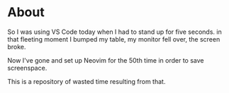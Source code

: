 # About
So I was using VS Code today when I had to stand up for five seconds.
in that fleeting moment I bumped my table, my monitor fell over, the screen broke.

Now I've gone and set up Neovim for the 50th time in order to save screenspace.

This is a repository of wasted time resulting from that.



